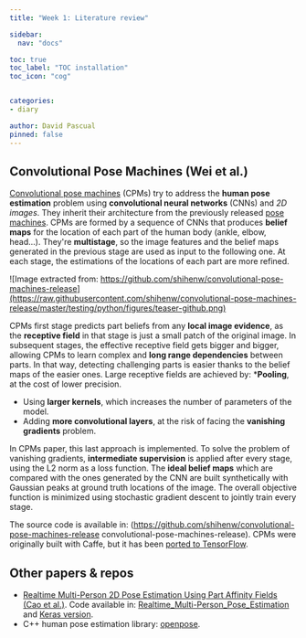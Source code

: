 ```yaml
---
title: "Week 1: Literature review"

sidebar:
  nav: "docs"

toc: true
toc_label: "TOC installation"
toc_icon: "cog"


categories:
- diary

author: David Pascual
pinned: false
---
```


## Convolutional Pose Machines (Wei et al.)
[Convolutional pose machines](http://openaccess.thecvf.com/content_cvpr_2016/html/Wei_Convolutional_Pose_Machines_CVPR_2016_paper.html) (CPMs) try to address the **human pose estimation** problem using **convolutional neural networks** (CNNs) and *2D images*. They inherit their architecture from the previously released [pose machines](http://www.cs.cmu.edu/~vramakri/poseMachines.html). CPMs are formed by a sequence of CNNs that produces **belief maps** for the location of each part of the human body (ankle, elbow, head...). They're **multistage**, so the image features and the belief maps generated in the previous stage are used as input to the following one. At each stage, the estimations of the locations of each part are more refined.

![Image extracted from: https://github.com/shihenw/convolutional-pose-machines-release](https://raw.githubusercontent.com/shihenw/convolutional-pose-machines-release/master/testing/python/figures/teaser-github.png)

CPMs first stage predicts part beliefs from any **local image evidence**, as the **receptive field** in that stage is just a small patch of the original image. In subsequent stages, the effective receptive field gets bigger and bigger, allowing CPMs to learn complex and **long range dependencies** between parts. In that way, detecting challenging parts is easier thanks to the belief maps of the easier ones. Large receptive fields are achieved by:
***Pooling**, at the cost of lower precision.
- Using **larger kernels**, which increases the number of parameters of the model.
- Adding **more convolutional layers**, at the risk of facing the **vanishing gradients** problem.

In CPMs paper, this last approach is implemented. To solve the problem of vanishing gradients, **intermediate supervision** is applied after every stage, using the L2 norm as a loss function. The **ideal belief maps** which are compared with the ones generated by the CNN are built synthetically with Gaussian peaks at ground truth locations of the image. The overall objective function is minimized using stochastic gradient descent to jointly train every stage.

The source code is available in: (https://github.com/shihenw/convolutional-pose-machines-release convolutional-pose-machines-release). CPMs were originally built with Caffe, but it has been [ported to TensorFlow](https://github.com/psycharo/cpm).

## Other papers & repos
- [Realtime Multi-Person 2D Pose Estimation Using Part Affinity Fields (Cao et al.)](http://openaccess.thecvf.com/content_cvpr_2017/html/Cao_Realtime_Multi-Person_2D_CVPR_2017_paper.html). Code available in: [Realtime_Multi-Person_Pose_Estimation](https://github.com/ZheC/Realtime_Multi-Person_Pose_Estimation) and [Keras version](https://github.com/michalfaber/keras_Realtime_Multi-Person_Pose_Estimation).
- C++ human pose estimation library: [openpose](https://github.com/CMU-Perceptual-Computing-Lab/openpose).
